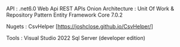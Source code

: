 API : 	.net6.0 Web Api
	REST APIs
     	Onion Architecture : Unit Of Work & Repository Pattern
     	Entity Framework Core 7.0.2

Nugets : CsvHelper [https://joshclose.github.io/CsvHelper/]

Tools : Visual Studio 2022
	Sql Server (developer edition)
